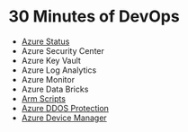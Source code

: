 # 30 Minutes of DevOps

* [Azure Status](https://azure.microsoft.com/en-us/status/)
* Azure Security Center
* Azure Key Vault
* Azure Log Analytics
* Azure Monitor
* Azure Data Bricks 
* [Arm Scripts](https://github.com/Azure/azure-quickstart-templates)
* [Azure DDOS Protection]()
* [Azure Device Manager](https://ms.portal.azure.com/#blade/Microsoft_Intune_DeviceSettings/DeviceComplianceMainMenuViewModel/overview)
